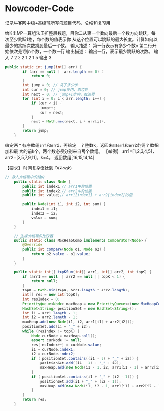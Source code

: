 # Nowcoder-Code
记录牛客网中级+高级班所写的题目代码，总结和复习用

给K出MP一算组法正扩整展数题，目你二从第一个数向最后一个数方向跳跃，每次至少跳跃1格，每个数的值表示你 从这个位置可以跳跃的最大长度。计算如何以最少的跳跃次数跳到最后一个数。 输入描述： 第一行表示有多少个数n 第二行开始依次是1到n个数，一个数一行 输出描述： 输出一行，表示最少跳跃的次数。 输入 7 2 3 2 1 2 1 5 输出 3

```java
public static int jump(int[] arr) {
		if (arr == null || arr.length == 0) {
			return 0;
		}
		int jump = 0; // 跳了多少步
		int cur = 0; // jump步内，右边界
		int next = 0; // jump+1步内，右边界
		for (int i = 0; i < arr.length; i++) {
			if (cur < i) {
				jump++;
				cur = next;
			}
			next = Math.max(next, i + arr[i]);
		}
		return jump;
	}
```

给定两个有序数组arr1和arr2，再给定一个整数k，返回来自arr1和arr2的两个数相加和最 大的前k个，两个数必须分别来自两个数组。 【举例】 arr1=[1,2,3,4,5]，arr2=[3,5,7,9,11]，k=4。 返回数组[16,15,14,14] 

【要求】 时间复杂度达到 O(klogk)

```java
// 放入大根堆中的结构
	public static class Node {
		public int index1;// arr1中的位置
		public int index2;// arr2中的位置
		public int value;// arr1[index1] + arr2[index2]的值

		public Node(int i1, int i2, int sum) {
			index1 = i1;
			index2 = i2;
			value = sum;
		}
	}

	// 生成大根堆的比较器
	public static class MaxHeapComp implements Comparator<Node> {
		@Override
		public int compare(Node o1, Node o2) {
			return o2.value - o1.value;
		}
	}

	public static int[] topKSum(int[] arr1, int[] arr2, int topK) {
		if (arr1 == null || arr2 == null || topK < 1) {
			return null;
		}
		topK = Math.min(topK, arr1.length * arr2.length);
		int[] res = new int[topK];
		int resIndex = 0;
		PriorityQueue<Node> maxHeap = new PriorityQueue<>(new MaxHeapComp());
		HashSet<String> positionSet = new HashSet<String>();
		int i1 = arr1.length - 1;
		int i2 = arr2.length - 1;
		maxHeap.add(new Node(i1, i2, arr1[i1] + arr2[i2]));
		positionSet.add(i1 + "_" + i2);
		while (resIndex != topK) {
			Node curNode = maxHeap.poll();
			assert curNode != null;
			res[resIndex++] = curNode.value;
			i1 = curNode.index1;
			i2 = curNode.index2;
			if (!positionSet.contains((i1 - 1) + "_" + i2)) {
				positionSet.add((i1 - 1) + "_" + i2);
				maxHeap.add(new Node(i1 - 1, i2, arr1[i1 - 1] + arr2[i2]));
			}
			if (!positionSet.contains(i1 + "_" + (i2 - 1))) {
				positionSet.add(i1 + "_" + (i2 - 1));
				maxHeap.add(new Node(i1, i2 - 1, arr1[i1] + arr2[i2 - 1]));
			}
		}
		return res;
	}
```

